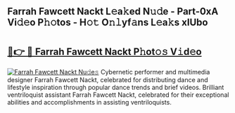 ## Farrah Fawcett Nackt L𝚎a𝚔ed N𝚞𝚍e - Part-0xA Vi𝚍𝚎o P𝚑𝚘tos - H𝚘𝚝 O𝚗𝚕yf𝚊ns L𝚎a𝚔s xIUbo

# <h2><a href="http://kfeb1sa.oniu.top/?m=Farrah+Fawcett+Nackt">🔗👉 🔴 Farrah Fawcett Nackt P𝚑ot𝚘𝚜 V𝚒d𝚎o</a></h2>

[![Farrah Fawcett Nackt Nu𝚍e𝚜](https://i.imgur.com/0qMVB7G.gif)](http://kfeb1sa.oniu.top/?m=Farrah+Fawcett+Nackt)
Cybernetic performer and multimedia designer Farrah Fawcett Nackt, celebrated for distributing dance and lifestyle inspiration through popular dance trends and brief videos. Brilliant ventriloquist assistant Farrah Fawcett Nackt, celebrated for their exceptional abilities and accomplishments in assisting ventriloquists.  
